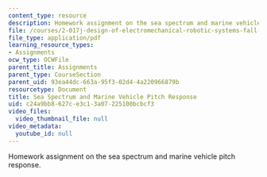 ```yaml
---
content_type: resource
description: Homework assignment on the sea spectrum and marine vehicle pitch response.
file: /courses/2-017j-design-of-electromechanical-robotic-systems-fall-2009/c24a9bb8627ce3c13a07225100bcbcf3_MIT2_017JF09_p11.pdf
file_type: application/pdf
learning_resource_types:
- Assignments
ocw_type: OCWFile
parent_title: Assignments
parent_type: CourseSection
parent_uid: 93ea44dc-663a-95f3-02d4-4a220966879b
resourcetype: Document
title: Sea Spectrum and Marine Vehicle Pitch Response
uid: c24a9bb8-627c-e3c1-3a07-225100bcbcf3
video_files:
  video_thumbnail_file: null
video_metadata:
  youtube_id: null
---
```

Homework assignment on the sea spectrum and marine vehicle pitch response.


